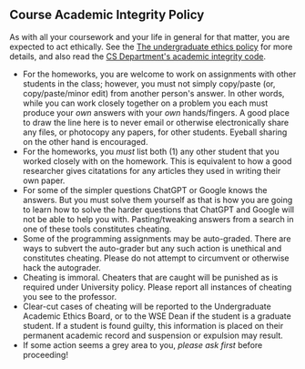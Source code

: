 Course Academic Integrity Policy
--------------------------------

As with all your coursework and your life in general for that matter, you are expected to act ethically. See the [The undergraduate ethics policy](https://studentaffairs.jhu.edu/policies-guidelines/undergrad-ethics/) for more details, and also read the [CS Department\'s academic integrity code](https://www.cs.jhu.edu/academic-programs/academic-integrity-code/).

-   For the homeworks, you are welcome to work on assignments with other students in the class; however, you must not simply copy/paste (or, copy/paste/minor edit) from another person\'s answer. In other words, while you can work closely together on a problem you each must produce your *own* answers with your *own* hands/fingers. A good place to draw the line here is to never email or otherwise electronically share any files, or photocopy any papers, for other students. Eyeball sharing on the other hand is encouraged.
-   For the homeworks, you *must* list both (1) any other student that you worked closely with on the homework. This is equivalent to how a good researcher gives citatations for any articles they used in writing their own paper.
- For some of the simpler questions ChatGPT or Google knows the answers.  But you must solve them yourself as that is how you are going to learn how to solve the harder questions that ChatGPT and Google will not be able to help you with.  Pasting/tweaking answers from a search in one of these tools constitutes cheating.
-   Some of the programming assignments may be auto-graded. There are ways to subvert the auto-grader but any such action is unethical and constitutes cheating. Please do not attempt to circumvent or otherwise hack the autograder.
-   Cheating is immoral. Cheaters that are caught will be punished as is required under University policy. Please report all instances of cheating you see to the professor.
-   Clear-cut cases of cheating will be reported to the Undergraduate Academic Ethics Board, or to the WSE Dean if the student is a graduate student. If a student is found guilty, this information is
    placed on their permanent academic record and suspension or expulsion may result.
-   If some action seems a grey area to you, *please ask first* before proceeding!

